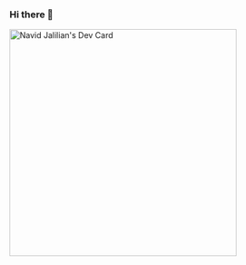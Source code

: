 ### Hi there 👋

<!--
**Navidj1360/navidj1360** is a ✨ _special_ ✨ repository because its `README.md` (this file) appears on your GitHub profile.

Here are some ideas to get you started:

- 🔭 I’m currently working on ...
- 🌱 I’m currently learning ...
- 👯 I’m looking to collaborate on ...
- 🤔 I’m looking for help with ...
- 💬 Ask me about ...
- 📫 How to reach me: ...
- 😄 Pronouns: ...
- ⚡ Fun fact: ...
-->
<a href="https://app.daily.dev/navidjJalilian"><img src="https://api.daily.dev/devcards/80e16af9709e4b9b8f869773d8e56e34.png?r=tj5" width="400" alt="Navid Jalilian's Dev Card"/></a>
